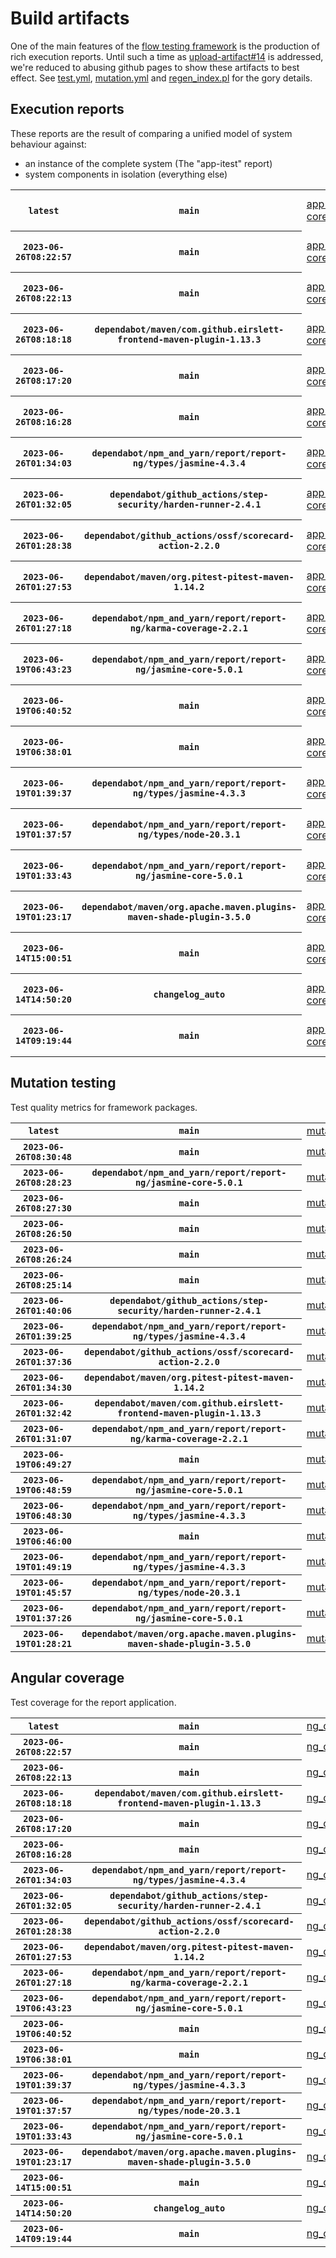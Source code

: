 # Build artifacts

One of the main features of the [flow testing framework](https://github.com/Mastercard/flow) is the production of rich execution reports.
Until such a time as [upload-artifact#14](https://github.com/actions/upload-artifact/issues/14) is addressed, we're reduced to abusing github pages to show these artifacts to best effect.
See [test.yml](https://github.com/Mastercard/flow/blob/main/.github/workflows/test.yml), [mutation.yml](https://github.com/Mastercard/flow/blob/main/.github/workflows/mutation.yml) and [regen_index.pl](https://github.com/Mastercard/flow/blob/pages/regen_index.pl) for the gory details.

## Execution reports

These reports are the result of comparing a unified model of system behaviour against:
 * an instance of the complete system (The "app-itest" report)
 * system components in isolation (everything else)

<!-- start:execution -->
<table>
	<tbody>
		<tr> <th><code>latest</code></th>
			 <th><code>main</code></th>
			<td><a href="execution/latest/example/app-core/target/mctf/latest/index.html">app-core</a></td>
			<td><a href="execution/latest/example/app-histogram/target/mctf/latest/index.html">app-histogram</a></td>
			<td><a href="execution/latest/example/app-itest/target/mctf/latest/index.html">app-itest</a></td>
			<td><a href="execution/latest/example/app-queue/target/mctf/latest/index.html">app-queue</a></td>
			<td><a href="execution/latest/example/app-store/target/mctf/latest/index.html">app-store</a></td>
			<td><a href="execution/latest/example/app-ui/target/mctf/latest/index.html">app-ui</a></td>
			<td><a href="execution/latest/example/app-web-ui/target/mctf/latest/index.html">app-web-ui</a></td>
		</tr>
		<tr> <th><code>2023-06-26T08:22:57</code></th>
			 <th><code>main</code></th>
			<td><a href="execution/1687767777/example/app-core/target/mctf/latest/index.html">app-core</a></td>
			<td><a href="execution/1687767777/example/app-histogram/target/mctf/latest/index.html">app-histogram</a></td>
			<td><a href="execution/1687767777/example/app-itest/target/mctf/latest/index.html">app-itest</a></td>
			<td><a href="execution/1687767777/example/app-queue/target/mctf/latest/index.html">app-queue</a></td>
			<td><a href="execution/1687767777/example/app-store/target/mctf/latest/index.html">app-store</a></td>
			<td><a href="execution/1687767777/example/app-ui/target/mctf/latest/index.html">app-ui</a></td>
			<td><a href="execution/1687767777/example/app-web-ui/target/mctf/latest/index.html">app-web-ui</a></td>
		</tr>
		<tr> <th><code>2023-06-26T08:22:13</code></th>
			 <th><code>main</code></th>
			<td><a href="execution/1687767733/example/app-core/target/mctf/latest/index.html">app-core</a></td>
			<td><a href="execution/1687767733/example/app-histogram/target/mctf/latest/index.html">app-histogram</a></td>
			<td><a href="execution/1687767733/example/app-itest/target/mctf/latest/index.html">app-itest</a></td>
			<td><a href="execution/1687767733/example/app-queue/target/mctf/latest/index.html">app-queue</a></td>
			<td><a href="execution/1687767733/example/app-store/target/mctf/latest/index.html">app-store</a></td>
			<td><a href="execution/1687767733/example/app-ui/target/mctf/latest/index.html">app-ui</a></td>
			<td><a href="execution/1687767733/example/app-web-ui/target/mctf/latest/index.html">app-web-ui</a></td>
		</tr>
		<tr> <th><code>2023-06-26T08:18:18</code></th>
			 <th><code>dependabot/maven/com.github.eirslett-frontend-maven-plugin-1.13.3</code></th>
			<td><a href="execution/1687767498/example/app-core/target/mctf/latest/index.html">app-core</a></td>
			<td><a href="execution/1687767498/example/app-histogram/target/mctf/latest/index.html">app-histogram</a></td>
			<td><a href="execution/1687767498/example/app-itest/target/mctf/latest/index.html">app-itest</a></td>
			<td><a href="execution/1687767498/example/app-queue/target/mctf/latest/index.html">app-queue</a></td>
			<td><a href="execution/1687767498/example/app-store/target/mctf/latest/index.html">app-store</a></td>
			<td><a href="execution/1687767498/example/app-ui/target/mctf/latest/index.html">app-ui</a></td>
			<td><a href="execution/1687767498/example/app-web-ui/target/mctf/latest/index.html">app-web-ui</a></td>
		</tr>
		<tr> <th><code>2023-06-26T08:17:20</code></th>
			 <th><code>main</code></th>
			<td><a href="execution/1687767440/example/app-core/target/mctf/latest/index.html">app-core</a></td>
			<td><a href="execution/1687767440/example/app-histogram/target/mctf/latest/index.html">app-histogram</a></td>
			<td><a href="execution/1687767440/example/app-itest/target/mctf/latest/index.html">app-itest</a></td>
			<td><a href="execution/1687767440/example/app-queue/target/mctf/latest/index.html">app-queue</a></td>
			<td><a href="execution/1687767440/example/app-store/target/mctf/latest/index.html">app-store</a></td>
			<td><a href="execution/1687767440/example/app-ui/target/mctf/latest/index.html">app-ui</a></td>
			<td><a href="execution/1687767440/example/app-web-ui/target/mctf/latest/index.html">app-web-ui</a></td>
		</tr>
		<tr> <th><code>2023-06-26T08:16:28</code></th>
			 <th><code>main</code></th>
			<td><a href="execution/1687767388/example/app-core/target/mctf/latest/index.html">app-core</a></td>
			<td><a href="execution/1687767388/example/app-histogram/target/mctf/latest/index.html">app-histogram</a></td>
			<td><a href="execution/1687767388/example/app-itest/target/mctf/latest/index.html">app-itest</a></td>
			<td><a href="execution/1687767388/example/app-queue/target/mctf/latest/index.html">app-queue</a></td>
			<td><a href="execution/1687767388/example/app-store/target/mctf/latest/index.html">app-store</a></td>
			<td><a href="execution/1687767388/example/app-ui/target/mctf/latest/index.html">app-ui</a></td>
			<td><a href="execution/1687767388/example/app-web-ui/target/mctf/latest/index.html">app-web-ui</a></td>
		</tr>
		<tr> <th><code>2023-06-26T01:34:03</code></th>
			 <th><code>dependabot/npm_and_yarn/report/report-ng/types/jasmine-4.3.4</code></th>
			<td><a href="execution/1687743243/example/app-core/target/mctf/latest/index.html">app-core</a></td>
			<td><a href="execution/1687743243/example/app-histogram/target/mctf/latest/index.html">app-histogram</a></td>
			<td><a href="execution/1687743243/example/app-itest/target/mctf/latest/index.html">app-itest</a></td>
			<td><a href="execution/1687743243/example/app-queue/target/mctf/latest/index.html">app-queue</a></td>
			<td><a href="execution/1687743243/example/app-store/target/mctf/latest/index.html">app-store</a></td>
			<td><a href="execution/1687743243/example/app-ui/target/mctf/latest/index.html">app-ui</a></td>
			<td><a href="execution/1687743243/example/app-web-ui/target/mctf/latest/index.html">app-web-ui</a></td>
		</tr>
		<tr> <th><code>2023-06-26T01:32:05</code></th>
			 <th><code>dependabot/github_actions/step-security/harden-runner-2.4.1</code></th>
			<td><a href="execution/1687743125/example/app-core/target/mctf/latest/index.html">app-core</a></td>
			<td><a href="execution/1687743125/example/app-histogram/target/mctf/latest/index.html">app-histogram</a></td>
			<td><a href="execution/1687743125/example/app-itest/target/mctf/latest/index.html">app-itest</a></td>
			<td><a href="execution/1687743125/example/app-queue/target/mctf/latest/index.html">app-queue</a></td>
			<td><a href="execution/1687743125/example/app-store/target/mctf/latest/index.html">app-store</a></td>
			<td><a href="execution/1687743125/example/app-ui/target/mctf/latest/index.html">app-ui</a></td>
			<td><a href="execution/1687743125/example/app-web-ui/target/mctf/latest/index.html">app-web-ui</a></td>
		</tr>
		<tr> <th><code>2023-06-26T01:28:38</code></th>
			 <th><code>dependabot/github_actions/ossf/scorecard-action-2.2.0</code></th>
			<td><a href="execution/1687742918/example/app-core/target/mctf/latest/index.html">app-core</a></td>
			<td><a href="execution/1687742918/example/app-histogram/target/mctf/latest/index.html">app-histogram</a></td>
			<td><a href="execution/1687742918/example/app-itest/target/mctf/latest/index.html">app-itest</a></td>
			<td><a href="execution/1687742918/example/app-queue/target/mctf/latest/index.html">app-queue</a></td>
			<td><a href="execution/1687742918/example/app-store/target/mctf/latest/index.html">app-store</a></td>
			<td><a href="execution/1687742918/example/app-ui/target/mctf/latest/index.html">app-ui</a></td>
			<td><a href="execution/1687742918/example/app-web-ui/target/mctf/latest/index.html">app-web-ui</a></td>
		</tr>
		<tr> <th><code>2023-06-26T01:27:53</code></th>
			 <th><code>dependabot/maven/org.pitest-pitest-maven-1.14.2</code></th>
			<td><a href="execution/1687742873/example/app-core/target/mctf/latest/index.html">app-core</a></td>
			<td><a href="execution/1687742873/example/app-histogram/target/mctf/latest/index.html">app-histogram</a></td>
			<td><a href="execution/1687742873/example/app-itest/target/mctf/latest/index.html">app-itest</a></td>
			<td><a href="execution/1687742873/example/app-queue/target/mctf/latest/index.html">app-queue</a></td>
			<td><a href="execution/1687742873/example/app-store/target/mctf/latest/index.html">app-store</a></td>
			<td><a href="execution/1687742873/example/app-ui/target/mctf/latest/index.html">app-ui</a></td>
			<td><a href="execution/1687742873/example/app-web-ui/target/mctf/latest/index.html">app-web-ui</a></td>
		</tr>
		<tr> <th><code>2023-06-26T01:27:18</code></th>
			 <th><code>dependabot/npm_and_yarn/report/report-ng/karma-coverage-2.2.1</code></th>
			<td><a href="execution/1687742838/example/app-core/target/mctf/latest/index.html">app-core</a></td>
			<td><a href="execution/1687742838/example/app-histogram/target/mctf/latest/index.html">app-histogram</a></td>
			<td><a href="execution/1687742838/example/app-itest/target/mctf/latest/index.html">app-itest</a></td>
			<td><a href="execution/1687742838/example/app-queue/target/mctf/latest/index.html">app-queue</a></td>
			<td><a href="execution/1687742838/example/app-store/target/mctf/latest/index.html">app-store</a></td>
			<td><a href="execution/1687742838/example/app-ui/target/mctf/latest/index.html">app-ui</a></td>
			<td><a href="execution/1687742838/example/app-web-ui/target/mctf/latest/index.html">app-web-ui</a></td>
		</tr>
		<tr> <th><code>2023-06-19T06:43:23</code></th>
			 <th><code>dependabot/npm_and_yarn/report/report-ng/jasmine-core-5.0.1</code></th>
			<td><a href="execution/1687157003/example/app-core/target/mctf/latest/index.html">app-core</a></td>
			<td><a href="execution/1687157003/example/app-histogram/target/mctf/latest/index.html">app-histogram</a></td>
			<td><a href="execution/1687157003/example/app-itest/target/mctf/latest/index.html">app-itest</a></td>
			<td><a href="execution/1687157003/example/app-queue/target/mctf/latest/index.html">app-queue</a></td>
			<td><a href="execution/1687157003/example/app-store/target/mctf/latest/index.html">app-store</a></td>
			<td><a href="execution/1687157003/example/app-ui/target/mctf/latest/index.html">app-ui</a></td>
			<td><a href="execution/1687157003/example/app-web-ui/target/mctf/latest/index.html">app-web-ui</a></td>
		</tr>
		<tr> <th><code>2023-06-19T06:40:52</code></th>
			 <th><code>main</code></th>
			<td><a href="execution/1687156852/example/app-core/target/mctf/latest/index.html">app-core</a></td>
			<td><a href="execution/1687156852/example/app-histogram/target/mctf/latest/index.html">app-histogram</a></td>
			<td><a href="execution/1687156852/example/app-itest/target/mctf/latest/index.html">app-itest</a></td>
			<td><a href="execution/1687156852/example/app-queue/target/mctf/latest/index.html">app-queue</a></td>
			<td><a href="execution/1687156852/example/app-store/target/mctf/latest/index.html">app-store</a></td>
			<td><a href="execution/1687156852/example/app-ui/target/mctf/latest/index.html">app-ui</a></td>
			<td><a href="execution/1687156852/example/app-web-ui/target/mctf/latest/index.html">app-web-ui</a></td>
		</tr>
		<tr> <th><code>2023-06-19T06:38:01</code></th>
			 <th><code>main</code></th>
			<td><a href="execution/1687156681/example/app-core/target/mctf/latest/index.html">app-core</a></td>
			<td><a href="execution/1687156681/example/app-histogram/target/mctf/latest/index.html">app-histogram</a></td>
			<td><a href="execution/1687156681/example/app-itest/target/mctf/latest/index.html">app-itest</a></td>
			<td><a href="execution/1687156681/example/app-queue/target/mctf/latest/index.html">app-queue</a></td>
			<td><a href="execution/1687156681/example/app-store/target/mctf/latest/index.html">app-store</a></td>
			<td><a href="execution/1687156681/example/app-ui/target/mctf/latest/index.html">app-ui</a></td>
			<td><a href="execution/1687156681/example/app-web-ui/target/mctf/latest/index.html">app-web-ui</a></td>
		</tr>
		<tr> <th><code>2023-06-19T01:39:37</code></th>
			 <th><code>dependabot/npm_and_yarn/report/report-ng/types/jasmine-4.3.3</code></th>
			<td><a href="execution/1687138777/example/app-core/target/mctf/latest/index.html">app-core</a></td>
			<td><a href="execution/1687138777/example/app-histogram/target/mctf/latest/index.html">app-histogram</a></td>
			<td><a href="execution/1687138777/example/app-itest/target/mctf/latest/index.html">app-itest</a></td>
			<td><a href="execution/1687138777/example/app-queue/target/mctf/latest/index.html">app-queue</a></td>
			<td><a href="execution/1687138777/example/app-store/target/mctf/latest/index.html">app-store</a></td>
			<td><a href="execution/1687138777/example/app-ui/target/mctf/latest/index.html">app-ui</a></td>
			<td><a href="execution/1687138777/example/app-web-ui/target/mctf/latest/index.html">app-web-ui</a></td>
		</tr>
		<tr> <th><code>2023-06-19T01:37:57</code></th>
			 <th><code>dependabot/npm_and_yarn/report/report-ng/types/node-20.3.1</code></th>
			<td><a href="execution/1687138677/example/app-core/target/mctf/latest/index.html">app-core</a></td>
			<td><a href="execution/1687138677/example/app-histogram/target/mctf/latest/index.html">app-histogram</a></td>
			<td><a href="execution/1687138677/example/app-itest/target/mctf/latest/index.html">app-itest</a></td>
			<td><a href="execution/1687138677/example/app-queue/target/mctf/latest/index.html">app-queue</a></td>
			<td><a href="execution/1687138677/example/app-store/target/mctf/latest/index.html">app-store</a></td>
			<td><a href="execution/1687138677/example/app-ui/target/mctf/latest/index.html">app-ui</a></td>
			<td><a href="execution/1687138677/example/app-web-ui/target/mctf/latest/index.html">app-web-ui</a></td>
		</tr>
		<tr> <th><code>2023-06-19T01:33:43</code></th>
			 <th><code>dependabot/npm_and_yarn/report/report-ng/jasmine-core-5.0.1</code></th>
			<td><a href="execution/1687138423/example/app-core/target/mctf/latest/index.html">app-core</a></td>
			<td><a href="execution/1687138423/example/app-histogram/target/mctf/latest/index.html">app-histogram</a></td>
			<td><a href="execution/1687138423/example/app-itest/target/mctf/latest/index.html">app-itest</a></td>
			<td><a href="execution/1687138423/example/app-queue/target/mctf/latest/index.html">app-queue</a></td>
			<td><a href="execution/1687138423/example/app-store/target/mctf/latest/index.html">app-store</a></td>
			<td><a href="execution/1687138423/example/app-ui/target/mctf/latest/index.html">app-ui</a></td>
			<td><a href="execution/1687138423/example/app-web-ui/target/mctf/latest/index.html">app-web-ui</a></td>
		</tr>
		<tr> <th><code>2023-06-19T01:23:17</code></th>
			 <th><code>dependabot/maven/org.apache.maven.plugins-maven-shade-plugin-3.5.0</code></th>
			<td><a href="execution/1687137797/example/app-core/target/mctf/latest/index.html">app-core</a></td>
			<td><a href="execution/1687137797/example/app-histogram/target/mctf/latest/index.html">app-histogram</a></td>
			<td><a href="execution/1687137797/example/app-itest/target/mctf/latest/index.html">app-itest</a></td>
			<td><a href="execution/1687137797/example/app-queue/target/mctf/latest/index.html">app-queue</a></td>
			<td><a href="execution/1687137797/example/app-store/target/mctf/latest/index.html">app-store</a></td>
			<td><a href="execution/1687137797/example/app-ui/target/mctf/latest/index.html">app-ui</a></td>
			<td><a href="execution/1687137797/example/app-web-ui/target/mctf/latest/index.html">app-web-ui</a></td>
		</tr>
		<tr> <th><code>2023-06-14T15:00:51</code></th>
			 <th><code>main</code></th>
			<td><a href="execution/1686754851/example/app-core/target/mctf/latest/index.html">app-core</a></td>
			<td><a href="execution/1686754851/example/app-histogram/target/mctf/latest/index.html">app-histogram</a></td>
			<td><a href="execution/1686754851/example/app-itest/target/mctf/latest/index.html">app-itest</a></td>
			<td><a href="execution/1686754851/example/app-queue/target/mctf/latest/index.html">app-queue</a></td>
			<td><a href="execution/1686754851/example/app-store/target/mctf/latest/index.html">app-store</a></td>
			<td><a href="execution/1686754851/example/app-ui/target/mctf/latest/index.html">app-ui</a></td>
			<td><a href="execution/1686754851/example/app-web-ui/target/mctf/latest/index.html">app-web-ui</a></td>
		</tr>
		<tr> <th><code>2023-06-14T14:50:20</code></th>
			 <th><code>changelog_auto</code></th>
			<td><a href="execution/1686754220/example/app-core/target/mctf/latest/index.html">app-core</a></td>
			<td><a href="execution/1686754220/example/app-histogram/target/mctf/latest/index.html">app-histogram</a></td>
			<td><a href="execution/1686754220/example/app-itest/target/mctf/latest/index.html">app-itest</a></td>
			<td><a href="execution/1686754220/example/app-queue/target/mctf/latest/index.html">app-queue</a></td>
			<td><a href="execution/1686754220/example/app-store/target/mctf/latest/index.html">app-store</a></td>
			<td><a href="execution/1686754220/example/app-ui/target/mctf/latest/index.html">app-ui</a></td>
			<td><a href="execution/1686754220/example/app-web-ui/target/mctf/latest/index.html">app-web-ui</a></td>
		</tr>
		<tr> <th><code>2023-06-14T09:19:44</code></th>
			 <th><code>main</code></th>
			<td><a href="execution/1686734384/example/app-core/target/mctf/latest/index.html">app-core</a></td>
			<td><a href="execution/1686734384/example/app-histogram/target/mctf/latest/index.html">app-histogram</a></td>
			<td><a href="execution/1686734384/example/app-itest/target/mctf/latest/index.html">app-itest</a></td>
			<td><a href="execution/1686734384/example/app-queue/target/mctf/latest/index.html">app-queue</a></td>
			<td><a href="execution/1686734384/example/app-store/target/mctf/latest/index.html">app-store</a></td>
			<td><a href="execution/1686734384/example/app-ui/target/mctf/latest/index.html">app-ui</a></td>
			<td><a href="execution/1686734384/example/app-web-ui/target/mctf/latest/index.html">app-web-ui</a></td>
		</tr>
	</tbody>
</table>
<!-- end:execution -->

## Mutation testing

Test quality metrics for framework packages.

<!-- start:mutation -->
<table>
	<tbody>
		<tr> <th><code>latest</code></th>
			 <th><code>main</code></th>
			<td><a href="mutation/latest/mutation_report/index.html">mutation</a></td>
		</tr>
		<tr> <th><code>2023-06-26T08:30:48</code></th>
			 <th><code>main</code></th>
			<td><a href="mutation/1687768248/mutation_report/index.html">mutation</a></td>
		</tr>
		<tr> <th><code>2023-06-26T08:28:23</code></th>
			 <th><code>dependabot/npm_and_yarn/report/report-ng/jasmine-core-5.0.1</code></th>
			<td><a href="mutation/1687768103/mutation_report/index.html">mutation</a></td>
		</tr>
		<tr> <th><code>2023-06-26T08:27:30</code></th>
			 <th><code>main</code></th>
			<td><a href="mutation/1687768050/mutation_report/index.html">mutation</a></td>
		</tr>
		<tr> <th><code>2023-06-26T08:26:50</code></th>
			 <th><code>main</code></th>
			<td><a href="mutation/1687768010/mutation_report/index.html">mutation</a></td>
		</tr>
		<tr> <th><code>2023-06-26T08:26:24</code></th>
			 <th><code>main</code></th>
			<td><a href="mutation/1687767984/mutation_report/index.html">mutation</a></td>
		</tr>
		<tr> <th><code>2023-06-26T08:25:14</code></th>
			 <th><code>main</code></th>
			<td><a href="mutation/1687767914/mutation_report/index.html">mutation</a></td>
		</tr>
		<tr> <th><code>2023-06-26T01:40:06</code></th>
			 <th><code>dependabot/github_actions/step-security/harden-runner-2.4.1</code></th>
			<td><a href="mutation/1687743606/mutation_report/index.html">mutation</a></td>
		</tr>
		<tr> <th><code>2023-06-26T01:39:25</code></th>
			 <th><code>dependabot/npm_and_yarn/report/report-ng/types/jasmine-4.3.4</code></th>
			<td><a href="mutation/1687743565/mutation_report/index.html">mutation</a></td>
		</tr>
		<tr> <th><code>2023-06-26T01:37:36</code></th>
			 <th><code>dependabot/github_actions/ossf/scorecard-action-2.2.0</code></th>
			<td><a href="mutation/1687743456/mutation_report/index.html">mutation</a></td>
		</tr>
		<tr> <th><code>2023-06-26T01:34:30</code></th>
			 <th><code>dependabot/maven/org.pitest-pitest-maven-1.14.2</code></th>
			<td><a href="mutation/1687743270/mutation_report/index.html">mutation</a></td>
		</tr>
		<tr> <th><code>2023-06-26T01:32:42</code></th>
			 <th><code>dependabot/maven/com.github.eirslett-frontend-maven-plugin-1.13.3</code></th>
			<td><a href="mutation/1687743162/mutation_report/index.html">mutation</a></td>
		</tr>
		<tr> <th><code>2023-06-26T01:31:07</code></th>
			 <th><code>dependabot/npm_and_yarn/report/report-ng/karma-coverage-2.2.1</code></th>
			<td><a href="mutation/1687743067/mutation_report/index.html">mutation</a></td>
		</tr>
		<tr> <th><code>2023-06-19T06:49:27</code></th>
			 <th><code>main</code></th>
			<td><a href="mutation/1687157367/mutation_report/index.html">mutation</a></td>
		</tr>
		<tr> <th><code>2023-06-19T06:48:59</code></th>
			 <th><code>dependabot/npm_and_yarn/report/report-ng/jasmine-core-5.0.1</code></th>
			<td><a href="mutation/1687157339/mutation_report/index.html">mutation</a></td>
		</tr>
		<tr> <th><code>2023-06-19T06:48:30</code></th>
			 <th><code>dependabot/npm_and_yarn/report/report-ng/types/jasmine-4.3.3</code></th>
			<td><a href="mutation/1687157310/mutation_report/index.html">mutation</a></td>
		</tr>
		<tr> <th><code>2023-06-19T06:46:00</code></th>
			 <th><code>main</code></th>
			<td><a href="mutation/1687157160/mutation_report/index.html">mutation</a></td>
		</tr>
		<tr> <th><code>2023-06-19T01:49:19</code></th>
			 <th><code>dependabot/npm_and_yarn/report/report-ng/types/jasmine-4.3.3</code></th>
			<td><a href="mutation/1687139359/mutation_report/index.html">mutation</a></td>
		</tr>
		<tr> <th><code>2023-06-19T01:45:57</code></th>
			 <th><code>dependabot/npm_and_yarn/report/report-ng/types/node-20.3.1</code></th>
			<td><a href="mutation/1687139157/mutation_report/index.html">mutation</a></td>
		</tr>
		<tr> <th><code>2023-06-19T01:37:26</code></th>
			 <th><code>dependabot/npm_and_yarn/report/report-ng/jasmine-core-5.0.1</code></th>
			<td><a href="mutation/1687138646/mutation_report/index.html">mutation</a></td>
		</tr>
		<tr> <th><code>2023-06-19T01:28:21</code></th>
			 <th><code>dependabot/maven/org.apache.maven.plugins-maven-shade-plugin-3.5.0</code></th>
			<td><a href="mutation/1687138101/mutation_report/index.html">mutation</a></td>
		</tr>
	</tbody>
</table>
<!-- end:mutation -->

## Angular coverage

Test coverage for the report application.

<!-- start:ng_coverage -->
<table>
	<tbody>
		<tr> <th><code>latest</code></th>
			 <th><code>main</code></th>
			<td><a href="ng_coverage/latest/report/index.html">ng_coverage</a></td>
		</tr>
		<tr> <th><code>2023-06-26T08:22:57</code></th>
			 <th><code>main</code></th>
			<td><a href="ng_coverage/1687767777/report/index.html">ng_coverage</a></td>
		</tr>
		<tr> <th><code>2023-06-26T08:22:13</code></th>
			 <th><code>main</code></th>
			<td><a href="ng_coverage/1687767733/report/index.html">ng_coverage</a></td>
		</tr>
		<tr> <th><code>2023-06-26T08:18:18</code></th>
			 <th><code>dependabot/maven/com.github.eirslett-frontend-maven-plugin-1.13.3</code></th>
			<td><a href="ng_coverage/1687767498/report/index.html">ng_coverage</a></td>
		</tr>
		<tr> <th><code>2023-06-26T08:17:20</code></th>
			 <th><code>main</code></th>
			<td><a href="ng_coverage/1687767440/report/index.html">ng_coverage</a></td>
		</tr>
		<tr> <th><code>2023-06-26T08:16:28</code></th>
			 <th><code>main</code></th>
			<td><a href="ng_coverage/1687767388/report/index.html">ng_coverage</a></td>
		</tr>
		<tr> <th><code>2023-06-26T01:34:03</code></th>
			 <th><code>dependabot/npm_and_yarn/report/report-ng/types/jasmine-4.3.4</code></th>
			<td><a href="ng_coverage/1687743243/report/index.html">ng_coverage</a></td>
		</tr>
		<tr> <th><code>2023-06-26T01:32:05</code></th>
			 <th><code>dependabot/github_actions/step-security/harden-runner-2.4.1</code></th>
			<td><a href="ng_coverage/1687743125/report/index.html">ng_coverage</a></td>
		</tr>
		<tr> <th><code>2023-06-26T01:28:38</code></th>
			 <th><code>dependabot/github_actions/ossf/scorecard-action-2.2.0</code></th>
			<td><a href="ng_coverage/1687742918/report/index.html">ng_coverage</a></td>
		</tr>
		<tr> <th><code>2023-06-26T01:27:53</code></th>
			 <th><code>dependabot/maven/org.pitest-pitest-maven-1.14.2</code></th>
			<td><a href="ng_coverage/1687742873/report/index.html">ng_coverage</a></td>
		</tr>
		<tr> <th><code>2023-06-26T01:27:18</code></th>
			 <th><code>dependabot/npm_and_yarn/report/report-ng/karma-coverage-2.2.1</code></th>
			<td><a href="ng_coverage/1687742838/report/index.html">ng_coverage</a></td>
		</tr>
		<tr> <th><code>2023-06-19T06:43:23</code></th>
			 <th><code>dependabot/npm_and_yarn/report/report-ng/jasmine-core-5.0.1</code></th>
			<td><a href="ng_coverage/1687157003/report/index.html">ng_coverage</a></td>
		</tr>
		<tr> <th><code>2023-06-19T06:40:52</code></th>
			 <th><code>main</code></th>
			<td><a href="ng_coverage/1687156852/report/index.html">ng_coverage</a></td>
		</tr>
		<tr> <th><code>2023-06-19T06:38:01</code></th>
			 <th><code>main</code></th>
			<td><a href="ng_coverage/1687156681/report/index.html">ng_coverage</a></td>
		</tr>
		<tr> <th><code>2023-06-19T01:39:37</code></th>
			 <th><code>dependabot/npm_and_yarn/report/report-ng/types/jasmine-4.3.3</code></th>
			<td><a href="ng_coverage/1687138777/report/index.html">ng_coverage</a></td>
		</tr>
		<tr> <th><code>2023-06-19T01:37:57</code></th>
			 <th><code>dependabot/npm_and_yarn/report/report-ng/types/node-20.3.1</code></th>
			<td><a href="ng_coverage/1687138677/report/index.html">ng_coverage</a></td>
		</tr>
		<tr> <th><code>2023-06-19T01:33:43</code></th>
			 <th><code>dependabot/npm_and_yarn/report/report-ng/jasmine-core-5.0.1</code></th>
			<td><a href="ng_coverage/1687138423/report/index.html">ng_coverage</a></td>
		</tr>
		<tr> <th><code>2023-06-19T01:23:17</code></th>
			 <th><code>dependabot/maven/org.apache.maven.plugins-maven-shade-plugin-3.5.0</code></th>
			<td><a href="ng_coverage/1687137797/report/index.html">ng_coverage</a></td>
		</tr>
		<tr> <th><code>2023-06-14T15:00:51</code></th>
			 <th><code>main</code></th>
			<td><a href="ng_coverage/1686754851/report/index.html">ng_coverage</a></td>
		</tr>
		<tr> <th><code>2023-06-14T14:50:20</code></th>
			 <th><code>changelog_auto</code></th>
			<td><a href="ng_coverage/1686754220/report/index.html">ng_coverage</a></td>
		</tr>
		<tr> <th><code>2023-06-14T09:19:44</code></th>
			 <th><code>main</code></th>
			<td><a href="ng_coverage/1686734384/report/index.html">ng_coverage</a></td>
		</tr>
	</tbody>
</table>
<!-- end:ng_coverage -->